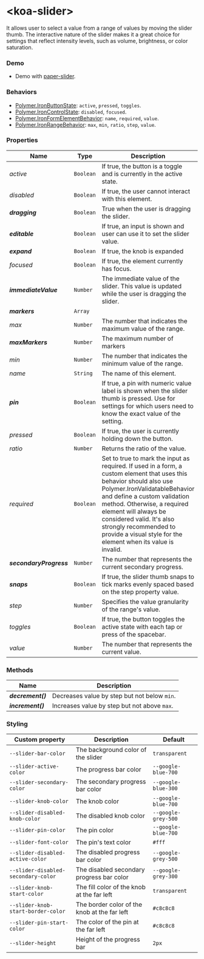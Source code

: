 # &lt;koa-slider&gt;

It allows user to select a value from a range of values by moving the slider thumb. The interactive nature of the slider makes it a great choice for settings that reflect intensity levels, such as volume, brightness, or color saturation.

### Demo

* Demo with [paper-slider](https://elements.polymer-project.org/elements/paper-slider?view=demo).

### Behaviors

* [Polymer.IronButtonState](https://elements.polymer-project.org/elements/iron-behaviors?active=Polymer.IronButtonState): `active`, `pressed`, `toggles`.
* [Polymer.IronControlState](https://elements.polymer-project.org/elements/iron-behaviors?active=Polymer.IronControlState): `disabled`, `focused`.
* [Polymer.IronFormElementBehavior](https://elements.polymer-project.org/elements/iron-form-element-behavior): `name`, `required`, `value`.
* [Polymer.IronRangeBehavior](https://elements.polymer-project.org/elements/iron-range-behavior?active=Polymer.IronRangeBehavior): `max`, `min`, `ratio`, `step`, `value`.

### Properties

Name | Type | Description | Default
-----|------|-------------|--------
*active* | `Boolean` | If true, the button is a toggle and is currently in the active state. | `false`
*disabled* | `Boolean` | If true, the user cannot interact with this element. | `false`
***dragging*** | `Boolean` | True when the user is dragging the slider. | `false`
***editable*** | `Boolean` | If true, an input is shown and user can use it to set the slider value. | `false`
***expand*** | `Boolean` | If true, the knob is expanded | `false`
*focused* | `Boolean` | If true, the element currently has focus. | `false`
***immediateValue*** | `Number` | The immediate value of the slider. This value is updated while the user is dragging the slider. | `0`
***markers*** | `Array` |  | `[]`
*max* | `Number` | The number that indicates the maximum value of the range. | `100`
***maxMarkers*** | `Number` | The maximum number of markers | `0`
*min* | `Number` | The number that indicates the minimum value of the range. | `0`
*name* | `String` | The name of this element. |
***pin*** | `Boolean` | If true, a pin with numeric value label is shown when the slider thumb is pressed. Use for settings for which users need to know the exact value of the setting. | `false`
*pressed* | `Boolean` | If true, the user is currently holding down the button. | `false`
*ratio* | `Number` | Returns the ratio of the value. | `0`
*required* | `Boolean` | Set to true to mark the input as required. If used in a form, a custom element that uses this behavior should also use Polymer.IronValidatableBehavior and define a custom validation method. Otherwise, a required element will always be considered valid. It's also strongly recommended to provide a visual style for the element when its value is invalid. | `false`
***secondaryProgress*** | `Number` | The number that represents the current secondary progress. | `0`
***snaps*** | `Boolean` | If true, the slider thumb snaps to tick marks evenly spaced based on the step property value. | `false`
*step* | `Number` | Specifies the value granularity of the range's value. | `1`
*toggles* | `Boolean` | If true, the button toggles the active state with each tap or press of the spacebar. | `true`
*value* | `Number` | The number that represents the current value. | `0`

### Methods

Name | Description
-----|------------
***decrement()*** | Decreases value by step but not below `min`.
***increment()*** | Increases value by step but not above `max`.

### Styling

Custom property | Description | Default
----------------|-------------|--------
`--slider-bar-color` | The background color of the slider | `transparent`
`--slider-active-color` | The progress bar color | `--google-blue-700`
`--slider-secondary-color` | The secondary progress bar color | `--google-blue-300`
`--slider-knob-color` | The knob color | `--google-blue-700`
`--slider-disabled-knob-color` | The disabled knob color | `--google-grey-500`
`--slider-pin-color` | The pin color | `--google-blue-700`
`--slider-font-color` | The pin's text color | `#fff`
`--slider-disabled-active-color` | The disabled progress bar color | `--google-grey-500`
`--slider-disabled-secondary-color` | The disabled secondary progress bar color | `--google-grey-300`
`--slider-knob-start-color` | The fill color of the knob at the far left | `transparent`
`--slider-knob-start-border-color` | The border color of the knob at the far left | `#c8c8c8`
`--slider-pin-start-color` | The color of the pin at the far left | `#c8c8c8`
`--slider-height` | Height of the progress bar | `2px`
